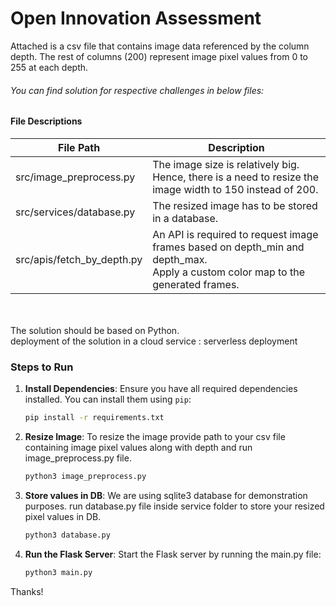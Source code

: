 # Open Innovation Assessment

Attached is a csv file that contains image data referenced by the column depth. The rest of columns (200) represent image pixel values from 0 to 255 at each depth.
###### You can find solution for respective challenges in below files:


#### File Descriptions <br>

| File Path                      | Description                                                                                  |
| ------------------------------ | -------------------------------------------------------------------------------------------- |
| src/image_preprocess.py        | The image size is relatively big. Hence, there is a need to resize the image width to 150 instead of 200. |
| src/services/database.py       | The resized image has to be stored in a database.                                            |
| src/apis/fetch_by_depth.py     | An API is required to request image frames based on depth_min and depth_max. <br> Apply a custom color map to the generated frames. |

<br><br>
The solution should be based on Python.<br>
deployment of the solution in a cloud service : serverless deployment



### Steps to Run

1. **Install Dependencies**:
   Ensure you have all required dependencies installed. You can install them using `pip`:
   ```sh
   pip install -r requirements.txt
   
2. **Resize Image**:
   To resize the image provide path to your csv file containing image pixel values along with depth and run image_preprocess.py file.
   ```sh
   python3 image_preprocess.py
   
3. **Store values in DB**:
    We are using sqlite3 database for demonstration purposes. run database.py file inside service folder to store your resized pixel values in DB.
   ```sh
   python3 database.py

4. **Run the Flask Server**:
   Start the Flask server by running the main.py file:
   ```sh
   python3 main.py


Thanks!
